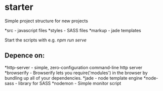 # starter

Simple project structure for new projects

*src - javascript files
*styles - SASS files
*markup - jade templates

Start the scripts with e.g. *npm run serve*

## Depence on:

*http-server - simple, zero-configuration command-line http server
*browserify - Browserify lets you require('modules') in the browser by bundling up all of your dependencies.
*jade - node template engine
*node-sass - library for SASS
*nodemon - Simple monitor script
